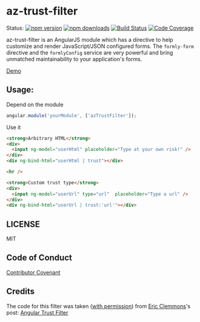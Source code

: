 # az-trust-filter

Status:
[![npm version](https://img.shields.io/npm/v/az-trust-filter.svg?style=flat-square)](https://www.npmjs.org/package/az-trust-filter)
[![npm downloads](https://img.shields.io/npm/dm/az-trust-filter.svg?style=flat-square)](http://npm-stat.com/charts.html?package=az-trust-filter&from=2015-06-01)
[![Build Status](https://snap-ci.com/alianza-dev/az-trust-filter/branch/master/build_image)](https://snap-ci.com/alianza-dev/az-trust-filter/branch/master)
[![Code Coverage](https://img.shields.io/codecov/c/github/alianza-dev/az-trust-filter.svg?style=flat-square)](https://codecov.io/github/alianza-dev/az-trust-filter)

az-trust-filter is an AngularJS module which has a directive to help customize and render JavaScript/JSON configured forms.
The `formly-form` directive and the `formlyConfig` service are very powerful and bring unmatched maintainability to your
application's forms.

[Demo](https://jsbin.com/qozude/edit?html,js,console,output)

## Usage:

Depend on the module

```javascript
angular.module('yourModule', ['azTrustFilter']);
```

Use it

```html
<strong>Arbitrary HTML</strong>
<div>
  <input ng-model="userHtml" placeholder="Type at your own risk!" />
</div>
<div ng-bind-html="userHtml | trust"></div>

<hr />

<strong>Custom trust type</strong>
<div>
  <input ng-model="userUrl" type="url"  placeholder="Type a url" />
</div>
<div ng-bind-html="userUrl | trust:'url'"></div>
```

## LICENSE

MIT

## Code of Conduct

[Contributor Covenant](http://contributor-covenant.org)

## Credits

The code for this filter was taken ([with permission](https://twitter.com/kentcdodds/status/628245089962209280))
from [Eric Clemmons](http://ericclemmons.com/)'s post:
[Angular Trust Filter](http://ericclemmons.com/angular/angular-trust-filter/)

